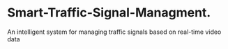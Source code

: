 # Smart-Traffic-Signal-Managment.
An intelligent system for managing traffic signals based on real-time video data

